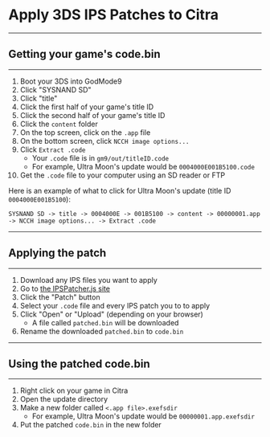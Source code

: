 # Apply 3DS IPS Patches to Citra

---
## Getting your game's code.bin
---

1. Boot your 3DS into GodMode9
2. Click "SYSNAND SD"
3. Click "title"
4. Click the first half of your game's title ID
5. Click the second half of your game's title ID
6. Click the `content` folder
7. On the top screen, click on the `.app` file
8. On the bottom screen, click `NCCH image options...`
9. Click `Extract .code`
    - Your `.code` file is in `gm9/out/titleID.code`
    - For example, Ultra Moon's update would be `0004000E001B5100.code`
10. Get the `.code` file to your computer using an SD reader or FTP

Here is an example of what to click for Ultra Moon's update (title ID `0004000E001B5100`):
```
SYSNAND SD -> title -> 0004000E -> 001B5100 -> content -> 00000001.app -> NCCH image options... -> Extract .code
```

---
## Applying the patch
---

1. Download any IPS files you want to apply
2. Go to [the IPSPatcher.js site](https://zaksabeast.github.io/ipspatcher.js/build/)
3. Click the "Patch" button
4. Select your `.code` file and every IPS patch you to to apply
5. Click "Open" or "Upload" (depending on your browser)
    - A file called `patched.bin` will be downloaded
6. Rename the downloaded `patched.bin` to `code.bin`

---
## Using the patched code.bin
---

1. Right click on your game in Citra
2. Open the update directory
3. Make a new folder called `<.app file>.exefsdir`
    - For example, Ultra Moon's update would be `00000001.app.exefsdir`
4. Put the patched `code.bin` in the new folder